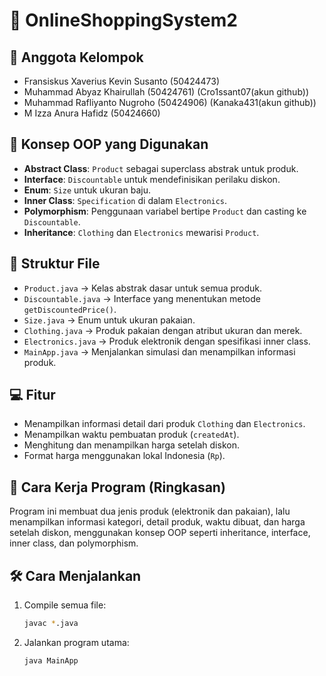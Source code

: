 # 🛒 OnlineShoppingSystem2

## 👥 Anggota Kelompok
- Fransiskus Xaverius Kevin Susanto (50424473)
- Muhammad Abyaz Khairullah (50424761) (Cro1ssant07(akun github))
- Muhammad Rafliyanto Nugroho (50424906) (Kanaka431(akun github))
- M Izza Anura Hafidz (50424660)

## 🧠 Konsep OOP yang Digunakan
- **Abstract Class**: `Product` sebagai superclass abstrak untuk produk.
- **Interface**: `Discountable` untuk mendefinisikan perilaku diskon.
- **Enum**: `Size` untuk ukuran baju.
- **Inner Class**: `Specification` di dalam `Electronics`.
- **Polymorphism**: Penggunaan variabel bertipe `Product` dan casting ke `Discountable`.
- **Inheritance**: `Clothing` dan `Electronics` mewarisi `Product`.

## 📁 Struktur File
- `Product.java` → Kelas abstrak dasar untuk semua produk.
- `Discountable.java` → Interface yang menentukan metode `getDiscountedPrice()`.
- `Size.java` → Enum untuk ukuran pakaian.
- `Clothing.java` → Produk pakaian dengan atribut ukuran dan merek.
- `Electronics.java` → Produk elektronik dengan spesifikasi inner class.
- `MainApp.java` → Menjalankan simulasi dan menampilkan informasi produk.

## 💻 Fitur
- Menampilkan informasi detail dari produk `Clothing` dan `Electronics`.
- Menampilkan waktu pembuatan produk (`createdAt`).
- Menghitung dan menampilkan harga setelah diskon.
- Format harga menggunakan lokal Indonesia (`Rp`).

## 🔄 Cara Kerja Program (Ringkasan)
Program ini membuat dua jenis produk (elektronik dan pakaian), lalu menampilkan informasi kategori, detail produk, waktu dibuat, dan harga setelah diskon, menggunakan konsep OOP seperti inheritance, interface, inner class, dan polymorphism.

## 🛠️ Cara Menjalankan
1. Compile semua file:
   ```bash
   javac *.java
   ```
2. Jalankan program utama:
   ```bash
   java MainApp
   ```
